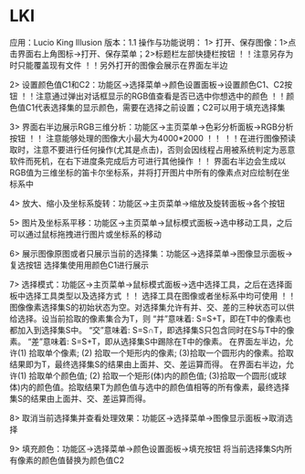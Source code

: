 # LKI
应用：Lucio King Illusion
版本：1.1
操作与功能说明：
1>	打开、保存图像：1>点击界面右上角图标->打开、保存菜单；2>标题栏左部快捷栏按钮 ！！注意另存为时只能覆盖现有文件 ！！另外打开的图像会展示在界面左半边

2>	设置颜色值C1和C2：功能区->选择菜单->颜色设置面板->设置颜色C1、C2按钮 ！！注意通过弹出对话框显示的RGB值查看是否已选中你想选中的颜色 ！！颜色值C1代表选择集的显示颜色，需要在选择之前设置；C2可以用于填充选择集

3>	界面右半边展示RGB三维分析：功能区->主页菜单->色彩分析面板->RGB分析按钮 ！！ 注意能够处理的图像大小最大为4000*2000 ！！ ！！在进行图像预读取时，注意不要进行任何操作(尤其是点击)，否则会因线程占用被系统判定为恶意软件而死机，在右下进度条完成后方可进行其他操作 ！！ 界面右半边会生成以RGB值为三维坐标的笛卡尔坐标系，并将打开图片中所有的像素点对应绘制在坐标系中

4>	放大、缩小及坐标系旋转：功能区->主页菜单->缩放及旋转面板->各个按钮

5>	图片及坐标系平移：功能区->主页菜单->鼠标模式面板->选中移动工具，之后可以通过鼠标拖拽进行图片或坐标系的移动

6>	展示图像原图或者只展示当前的选择集：功能区->选择菜单->图像显示面板->复选按钮  选择集使用用颜色C1进行展示

7>	选择模式：功能区->主页菜单->鼠标模式面板->选中选择工具，之后在选择面板中选择工具类型以及选择方式 ！！ 选择工具在图像或者坐标系中均可使用 ！！
图像像素选择集S的初始状态为空。对选择集允许有并、交、差的三种状态可以供给选择。设当前拾取的像素集合为T，则
“并”意味着: S=S+T，即在T中的像素也都加入到选择集S中。
“交”意味着: S=S∩T，即选择集S只包含同时在S与T中的像素。
“差”意味着: S=S+T，即从选择集S中踢除在T中的像素。
在界面左半边，允许(1) 拾取单个像素; (2) 拾取一个矩形内的像素; (3)拾取一个圆形内的像素。拾取结果即为T，最终选择集S的结果由上面并、交、差运算而得。
在界面右半边，允许(1) 拾取单个颜色值; (2) 拾取一个矩形(体)内的颜色值; (3)拾取一个圆形(或球体)内的颜色值。拾取结果T为颜色值与选中的颜色值相等的所有像素，最终选择集S的结果由上面并、交、差运算而得。

8>	取消当前选择集并查看处理效果：功能区->选择菜单->图像显示面板->取消选择

9>	填充颜色：功能区->选择菜单->颜色设置面板->填充按钮  将当前选择集S内所有像素的颜色值替换为颜色值C2


